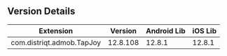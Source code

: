 ## Version Details

| Extension | Version | Android Lib | iOS Lib |
| --- | --- | --- | --- |
| com.distriqt.admob.TapJoy | 12.8.108 | 12.8.1 | 12.8.1 |
